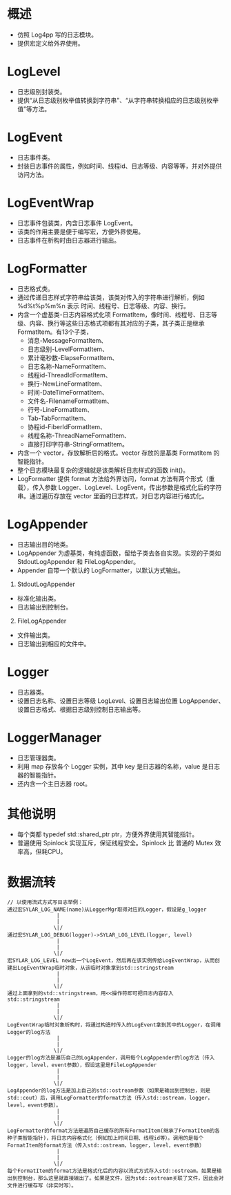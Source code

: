 # 概述

- 仿照 Log4pp 写的日志模块。
- 提供宏定义给外界使用。


# LogLevel

- 日志级别封装类。
- 提供“从日志级别枚举值转换到字符串”、“从字符串转换相应的日志级别枚举值”等方法。


# LogEvent

- 日志事件类。
- 封装日志事件的属性，例如时间、线程id、日志等级、内容等等，并对外提供访问方法。


# LogEventWrap

- 日志事件包装类，内含日志事件 LogEvent。
- 该类的作用主要是便于编写宏，方便外界使用。
- 日志事件在析构时由日志器进行输出。


# LogFormatter

- 日志格式类。
- 通过传递日志样式字符串给该类，该类对传入的字符串进行解析，例如 %d%t%p%m%n 表示 时间、线程号、日志等级、内容、换行。
- 内含一个虚基类-日志内容格式化项 FormatItem，像时间、线程号、日志等级、内容、换行等这些日志格式项都有其对应的子类，其子类正是继承 FormatItem。有13个子类，
	- 消息-MessageFormatItem、
	- 日志级别-LevelFormatItem、
	- 累计毫秒数-ElapseFormatItem、
	- 日志名称-NameFormatItem、
	- 线程id-ThreadIdFormatItem、
	- 换行-NewLineFormatItem、
	- 时间-DateTimeFormatItem、
	- 文件名-FilenameFormatItem、
	- 行号-LineFormatItem、
	- Tab-TabFormatItem、
	- 协程id-FiberIdFormatItem、
	- 线程名称-ThreadNameFormatItem、
	- 直接打印字符串-StringFormatItem。
- 内含一个 vector，存放解析后的格式。vector 存放的是基类 FormatItem 的智能指针。
- 整个日志模块最复杂的逻辑就是该类解析日志样式的函数 init()。
- LogFormatter 提供 format 方法给外界访问，format 方法有两个形式（重载），传入参数 Logger、LogLevel、LogEvent，传出参数是格式化后的字符串。通过遍历存放在 vector 里面的日志样式，对日志内容进行格式化。


# LogAppender

- 日志输出目的地类。
- LogAppender 为虚基类，有纯虚函数，留给子类去各自实现。实现的子类如 StdoutLogAppender 和 FileLogAppender。
- Appender 自带一个默认的 LogFormatter，以默认方式输出。

1. StdoutLogAppender
- 标准化输出类。
- 日志输出到控制台。

2. FileLogAppender
- 文件输出类。
- 日志输出到相应的文件中。


# Logger

- 日志器类。
- 设置日志名称、设置日志等级 LogLevel、设置日志输出位置 LogAppender、设置日志格式、根据日志级别控制日志输出等。


# LoggerManager

- 日志管理器类。
- 利用 map 存放各个 Logger 实例，其中 key 是日志器的名称，value 是日志器的智能指针。
- 还内含一个主日志器 root。


# 其他说明

- 每个类都 typedef std::shared_ptr<T> ptr，方便外界使用其智能指针。
- 普遍使用 Spinlock 实现互斥，保证线程安全。Spinlock 比 普通的 Mutex 效率高，但耗CPU。


# 数据流转
```
// 以使用流式方式写日志举例：
通过宏SYLAR_LOG_NAME(name)从LoggerMgr取得对应的Logger，假设是g_logger
				|
				|
			   \|/
通过宏SYLAR_LOG_DEBUG(logger)->SYLAR_LOG_LEVEL(logger, level)
				|
				|
			   \|/
宏SYLAR_LOG_LEVEL new出一个LogEvent，然后再在该实例传给LogEventWrap，从而创建出LogEventWrap临时对象，从该临时对象拿到std::stringstream
				|
				|
			   \|/
通过上面拿到的std::stringstream，用<<操作符即可把日志内容存入std::stringstream
				|
				|
			   \|/
LogEventWrap临时对象析构时，将通过构造时传入的LogEvent拿到其中的Logger，在调用Logger的log方法
				|
				|
			   \|/
Logger的log方法是遍历自己的LogAppender，调用每个LogAppender的log方法（传入logger，level，event参数），假设这里是FileLogAppender
				|
				|
			   \|/
LogAppender的log方法是加上自己的std::ostream参数（如果是输出到控制台，则是std::cout）后，调用LogFormatter的format方法（传入std::ostream，logger，level，event参数）。
				|
				|
			   \|/
LogFormatter的format方法是遍历自己缓存的所有FormatItem(继承了FormatItem的各种子类智能指针)，将日志内容格式化（例如加上时间日期、线程id等）。调用的是每个FormatItem的format方法（传入std::ostream，logger，level，event参数）
				|
				|
			   \|/
每个FormatItem的format方法是格式化后的内容以流式方式存入std::ostream。如果是输出到控制台，那么这里就直接输出了。如果是文件，因为std::ostream关联了文件，因此会对文件进行缓存写（非实时写）。
```
